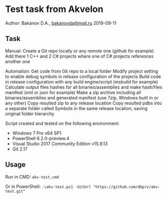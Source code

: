 # Test task from Akvelon #
Author: Bakanov D.A., bakanovda@mail.ru
2019-09-11

## Task ##

Manual:
Create a Git repo locally or any remote one (github for example)
Add there 1 C++ and 2 C# projects where one of C# projects references another one

Automation:
Get code from Git repo to a local folder
Modify project setting to enable debug symbols in release configuration of the projects
Build code in release configuration with any build engine/script (msbuild for example)
Calculate output files hashes for all binaries/assemblies and make hash/files manifest (xml or json for example)
Make a zip archive including all binaries/assemblies and generated manifest (use 7zip, Windows built in or any other)
Copy resulted zip to any release location
Copy resulted pdbs into a separate folder called Symbols in the same release location, saving original folder hierarchy

Script created and tested on the following environment:
- Windows 7 Pro x64 SP1
- PowerShell 6.2.0-preview.4
- Visual Studio 2017 Community Edition v15.9.13
- Git 2.17

## Usage ##
Run in CMD:
`akv-test.cmd`

Or in PowerShell:
`.\akv-test.ps1 -GitUrl "https://github.com/dbprv/akv-test.git"`
